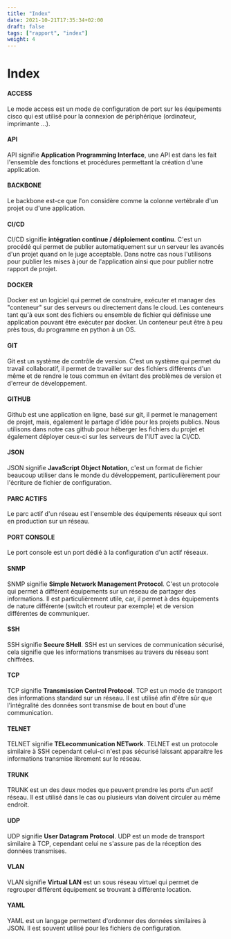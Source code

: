 ```yaml
---
title: "Index"
date: 2021-10-21T17:35:34+02:00
draft: false
tags: ["rapport", "index"]
weight: 4
---
```


# Index

#### ACCESS

Le mode access est un mode de configuration de port sur les équipements cisco qui est utilisé pour la connexion de périphérique (ordinateur, imprimante ...).

#### API

API signifie **Application Programming Interface**, une API est dans les fait l'ensemble des fonctions et procédures permettant la création d'une application.

#### BACKBONE

Le backbone est-ce que l'on considère comme la colonne vertébrale d'un projet ou d'une application.

#### CI/CD

CI/CD signifie **intégration continue / déploiement continu**. C'est un procédé qui permet de publier automatiquement sur un serveur les avancés d'un projet quand on le juge acceptable. Dans notre cas nous l'utilisons pour publier les mises à jour de l'application ainsi que pour publier notre rapport de projet.

#### DOCKER

Docker est un logiciel qui permet de construire, exécuter et manager des "conteneur" sur des serveurs ou directement dans le cloud. Les conteneurs tant qu'à eux sont des fichiers ou ensemble de fichier qui définisse une application pouvant être exécuter par docker. Un conteneur peut être à peu près tous, du programme en python à un OS.

#### GIT

Git est un système de contrôle de version. C'est un système qui permet du travail collaboratif, il permet de travailler sur des fichiers différents d'un même et de rendre le tous commun en évitant des problèmes de version et d'erreur de développement.

#### GITHUB

Github est une application en ligne, basé sur git, il permet le management de projet, mais, également le partage d'idée pour les projets publics. Nous utilisons dans notre cas github pour héberger les fichiers du projet et également déployer ceux-ci sur les serveurs de l'IUT avec la CI/CD.

#### JSON

JSON signifie **JavaScript Object Notation**, c'est un format de fichier beaucoup utiliser dans le monde du développement, particulièrement pour l'écriture de fichier de configuration.

#### PARC ACTIFS

Le parc actif d'un réseau est l'ensemble des équipements réseaux qui sont en production sur un réseau.

#### PORT CONSOLE

Le port console est un port dédié à la configuration d'un actif réseaux.

#### SNMP

SNMP signifie **Simple Network Management Protocol**. C'est un protocole qui permet à différent équipements sur un réseau de partager des informations. Il est particulièrement utile, car, il permet à des équipements de nature différente (switch et routeur par exemple) et de version différentes de communiquer.

#### SSH

SSH signifie **Secure SHell**. SSH est un services de communication sécurisé, cela signifie que les informations transmises au travers du réseau sont chiffrées.

#### TCP

TCP signifie **Transmission Control Protocol**. TCP est un mode de transport des informations standard sur un réseau. Il est utilisé afin d'être sûr que l'intégralité des données sont transmise de bout en bout d'une communication.

#### TELNET

TELNET signifie **TELecommunication NETwork**. TELNET est un protocole similaire à SSH cependant celui-ci n'est pas sécurisé laissant apparaitre les informations transmise librement sur le réseau.

#### TRUNK

TRUNK est un des deux modes que peuvent prendre les ports d'un actif réseau. Il est utilisé dans le cas ou plusieurs vlan doivent circuler au même endroit.

#### UDP

UDP signifie **User Datagram Protocol**. UDP est un mode de transport similaire à TCP, cependant celui ne s'assure pas de la réception des données transmises.

#### VLAN

VLAN signifie **Virtual LAN** est un sous réseau virtuel qui permet de regrouper différent équipement se trouvant à différente location.

#### YAML

YAML est un langage permettent d'ordonner des données similaires à JSON. Il est souvent utilisé pour les fichiers de configuration.

